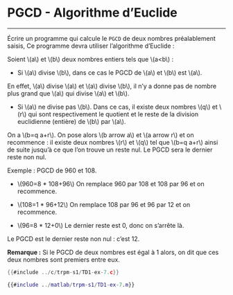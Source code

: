 # PGCD - Algorithme d’Euclide
-----------------------------

Écrire un programme qui calcule le `PGCD` de deux nombres préalablement saisis, Ce programme devra utiliser l’algorithme d’Euclide :

Soient \\(a\\) et \\(b\\) deux nombres entiers tels que \\(a<b\\) :

- Si \\(a\\) divise \\(b\\), dans ce cas le PGCD de \\(a\\) et \\(b\\) est \\(a\\).

En effet, \\(a\\) divise \\(a\\) et \\(a\\) divise \\(b\\), il n’y a donne pas de nombre plus grand que \\(a\\) qui divise \\(a\\) et \\(b\\).

- Si \\(a\\) ne divise pas \\(b\\). Dans ce cas, il existe deux nombres \\(q\\) et \\(r\\) qui sont respectivement le quotient et le reste de la division euclidienne (entière) de \\(b\\) par \\(a\\).

On a \\(b=q a+r\\). On pose alors \\(b arrow a\\) et \\(a arrow r\\) et on recommence : il existe deux nombres \\(r\\) et \\(q\\) tel que \\(b=q a+r\\) ainsi de suite jusqu’à ce que l’on trouve un reste nul.
Le PGCD sera le dernier reste non nul.

Exemple : PGCD de 960 et 108.

-  \\(960=8 * 108+96\\)
On remplace 960 par 108 et 108 par 96 et on recommence.

-  \\(108=1 * 96+12\\)
On remplace 108 par 96 et 96 par 12 et on recommence.

-  \\(96=8 * 12+0\\)
Le dernier reste est 0, donc on s’arrête là.

Le PGCD est le dernier reste non nul : c’est 12.

**Remarque :** Si le PGCD de deux nombres est égal à 1 alors, on dit que ces deux nombres sont premiers entre eux.


<div class="tabbed-blocks">


```c
{{#include ../c/trpm-s1/TD1-ex-7.c}}
```

```matlab
{{#include ../matlab/trpm-s1/TD1-ex-7.m}}
```
</div>
